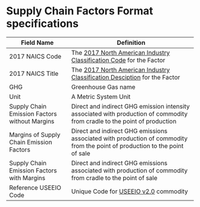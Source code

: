 # Supply Chain Factors Format specifications

Field Name | Definition
--- | ---
2017 NAICS Code | The [2017 North American Industry Classification Code](https://www.census.gov/naics/?58967?yearbck=2017) for the Factor
2017 NAICS Title | The [2017 North American Industry Classification Desciption](https://www.census.gov/naics/?58967?yearbck=2017) for the Factor
GHG | Greenhouse Gas name
Unit | A Metric System Unit
Supply Chain Emission Factors without Margins | Direct and indirect GHG emission intensity associated with production of commodity from cradle to the point of production
Margins of Supply Chain Emission Factors | Direct and indirect GHG emissions associated with production of   commodity from the point of production to the point of sale
Supply Chain Emission Factors with Margins | Direct and indirect GHG emissions associated with production of commodity from cradle to the point of sale
Reference USEEIO Code | Unique Code for [USEEIO v2.0](https://edg.epa.gov/metadata/catalog/search/resource/details.page?uuid=%7B487BC831-778F-461B-B74C-1A2CAE14CDD9%7D) commodity
